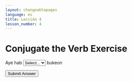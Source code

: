 ```yaml
---
layout: changeablepages
language: es
title: Lección 4
lesson_number: 4
---
```



# Conjugate the Verb Exercise

<div style="margin-bottom: 20px;">
    <p>Aye hab <select id="suffixDropdown">
        <option value="">Select...</option>
        <option value="ib">ib</option>
        <option value="ir">ir</option>
        <option value="ip">ip</option>
    </select> bukeon</p>
    <button onclick="validateAnswer()">Submit Answer</button>
</div>
<p id="feedback"></p>

<script>
    function validateAnswer() {
        const dropdown = document.getElementById('suffixDropdown');
        const selectedValue = dropdown.value;
        const feedback = document.getElementById('feedback');

        if (selectedValue === "") {
            feedback.textContent = "Please select an answer.";
            feedback.style.color = "red";
        } else if (selectedValue === "ib") {
            feedback.textContent = "Correct!";
            feedback.style.color = "green";
        } else {
            feedback.textContent = "Incorrect. Try again.";
            feedback.style.color = "red";
        }
    }
</script>
